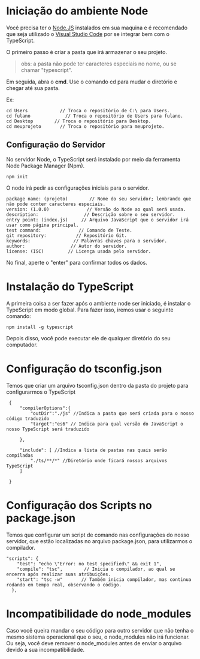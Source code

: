  # Iniciação do ambiente Node

Você precisa ter o [Node.JS]( https://nodejs.org/en/) instalados em sua maquina e é recomendado que seja utilizado o [Visual Studio Code](https://code.visualstudio.com/download) por se integrar bem com o TypeScript.

O primeiro passo é criar a pasta que irá armazenar o seu projeto.

>obs: a pasta não pode ter caracteres especiais no nome, ou se chamar "typescript".

Em seguida, abra o **cmd**. Use o comando cd para mudar o diretório e chegar até sua pasta.

Ex:

```
cd Users            // Troca o repositório de C:\ para Users.
cd fulano             // Troca o repositório de Users para fulano.
cd Desktop        // Troca o repositório para Desktop. 
cd meuprojeto       // Troca o repositório para meuprojeto.
```

## Configuração do Servidor 

No servidor Node, o TypeScript será instalado por meio da ferramenta Node Package Manager (Npm).

```
npm init
```
O node irá pedir as configurações iniciais para o servidor.

```
package name: (projeto)        // Nome do seu servidor; lembrando que não pode conter caracteres especiais.
version: (1.0.0)              // Versão do Node ao qual será usada.
description:                 // Descrição sobre o seu servidor.
entry point: (index.js)     // Arquivo JavaScript que o servidor irá usar como página principal.
test command:              // Comando de Teste.
git repository:           // Repositório Git.
keywords:                // Palavras chaves para o servidor.
author:                 // Autor do servidor.
license: (ISC)         // Licença usada pelo servidor.
```

No final, aperte o "enter" para confirmar todos os dados.


# Instalação do TypeScript

A primeira coisa a ser fazer após o ambiente node ser iniciado, é instalar o TypeScript em modo global. Para fazer isso, iremos usar o seguinte comando:

```
npm install -g typescript
```


Depois disso, você pode  executar ele de qualquer diretório do seu computador.


# Configuração do tsconfig.json

Temos que criar um arquivo tsconfig.json dentro da pasta do projeto para configurarmos o TypeScript

```
 {
     "compilerOptions":{
         "outDir":"./js" //Indica a pasta que será criada para o nosso código traduzido
         "target":"es6" // Indica para qual versão do JavaScript o nosso TypeScript será traduzido

     },

     "include": [ //Indica a lista de pastas nas quais serão compiladas
         "./ts/**/*" //Diretório onde ficará nossos arquivos TypeScript
     ]

 }
```

#  Configuração dos Scripts no package.json

Temos que configurar um script de comando nas configurações do nosso servidor, que estão localizadas no arquivo package.json, para utilizarmos o compilador.


```
"scripts": {
    "test": "echo \"Error: no test specified\" && exit 1",
    "compile": "tsc",        // Inicia o compilador, ao qual se encerra após realizar suas atribuições.
    "start": "tsc -w"       // Também inicia compilador, mas continua rodando em tempo real, observando o código.
  },

```


#  Incompatibilidade do node_modules

Caso você queira mandar o seu código para outro servidor que não tenha o mesmo sistema operacional que o seu, o node_modules não irá funcionar. Ou seja, você deve remover o node_modules antes de enviar o arquivo devido a sua incompatibilidade.
